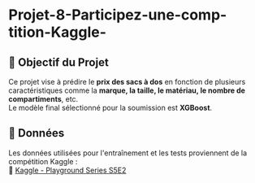 # Projet-8-Participez-une-comp-tition-Kaggle-

## 📌 Objectif du Projet  
Ce projet vise à prédire le **prix des sacs à dos** en fonction de plusieurs caractéristiques comme la **marque, la taille, le matériau, le nombre de compartiments**, etc.  
Le modèle final sélectionné pour la soumission est **XGBoost**.

## 📂 Données  
Les données utilisées pour l'entraînement et les tests proviennent de la compétition Kaggle :  
📌 [Kaggle - Playground Series S5E2](https://www.kaggle.com/competitions/playground-series-s5e2/data)
